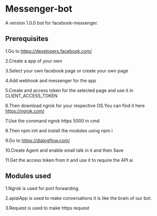 # Messenger-bot
A version 1.0.0 bot for facebook-messenger.

## Prerequisites
1.Go to https://developers.facebook.com/

2.Create a app of your own

3.Select your own facebook page or create your own page

4.Add webhook and messenger for the app

5.Create and access token for the selected page and use it in CLIENT_ACCESS_TOKEN

6.Then download ngrok for your respective OS.You can find it here https://ngrok.com/

7.Use the command ngrok https 5000 in cmd

8.Then npm init and install the modules using npm i

9.Go to https://dialogflow.com/

10.Create Agent and enable small talk in it and then Save

11.Get the access token from it and use it to require the API ai

## Modules used
1.Ngrok is used for port forwarding.

2.apiaiApp is used to make conversations it is like the brain of our bot.

3.Request is used to make https request

